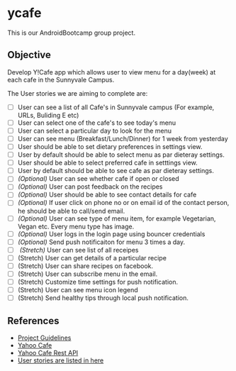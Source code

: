 ycafe
=====

This is our AndroidBootcamp group project.

## Objective
Develop Y!Cafe app which allows user to view menu for a day(week) at each cafe in the Sunnyvale Campus.					

The User stories we are aiming to complete are:
 - [ ] User can see a list of all Cafe's in Sunnyvale campus (For example, URLs, Buliding E etc)				
 - [ ] User can select one of the cafe's to see today's menu				
 - [ ] User can select a particular day to look for the menu				
 - [ ] User can see menu (Breakfast/Lunch/Dinner) for 1 week from yesterday				
 - [ ] User should be able to set dietary preferences in settings view.				
 - [ ] User by default should be able to select menu as par dieteray settings. 				
 - [ ] User should be able to select preferred cafe in setttings view.				
 - [ ] User by default should be able to see cafe as par dieteray settings. 				
 - [ ]  <i>(Optional)</i> User can see whether cafe if open or closed					
 - [ ]  <i>(Optional)</i> User can post feedback on the recipes					
 - [ ]  <i>(Optional)</i> User should be able to see contact details for cafe					
 - [ ]  <i>(Optional)</i> If user click on phone no or on email id of the contact person, he should be able to call/send email.					
 - [ ]  <i>(Optional)</i> User can see type of menu item, for example Vegetarian, Vegan etc. Every menu type has image.	
 - [ ]  <i>(Optional)</i> User logs in the login page using bouncer credentials					
 - [ ]  <i>(Optional)</i> Send push notificaiton for menu 3 times a day.
 - [ ]  <i> (Stretch) </i>  User can see list of all receipes				
 - [ ] (Stretch)  User can get details of a particular recipe				
 - [ ] (Stretch)  User can share recipes on facebook.				
 - [ ] (Stretch)  User can subscribe menu in the email.				
 - [ ] (Stretch)  Customize time settings for push notification.				
 - [ ] (Stretch)  User can see menu icon legend				
 - [ ] (Stretch)  Send healthy tips through local push notification.
 
 ## References
  - [Project Guidelines](https://yahoo.jiveon.com/docs/DOC-3046)
  - [Yahoo Cafe](http://yahoo.cafebonappetit.com/)
  - [Yahoo Cafe Rest API](http://legacy.cafebonappetit.com/api/1/cafe/684/date/2014-01-27/format/json)
  - [User stories are listed in here](https://docs.google.com/a/yahoo-inc.com/spreadsheets/d/1o7L3EZ0gTAinz4YtD5j3mMmCx_6iU2A9p9A6t-osXTQ/edit#gid=0)

  

